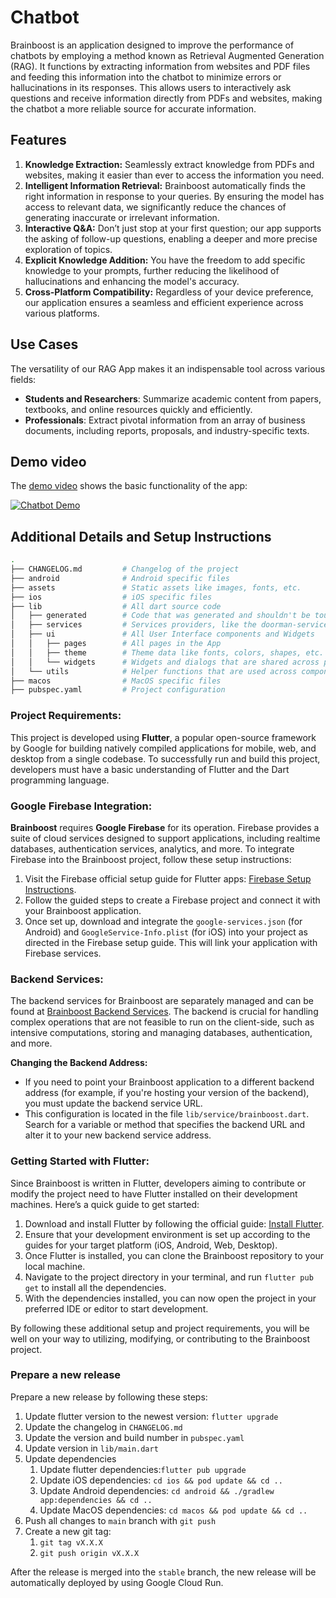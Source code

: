 # Chatbot

Brainboost is an application designed to improve the performance of chatbots by employing a method
known as Retrieval Augmented Generation (RAG). It functions by extracting information from websites
and PDF files and feeding this information into the chatbot to minimize errors or hallucinations in
its responses. This allows users to interactively ask questions and receive information directly
from PDFs and websites, making the chatbot a more reliable source for accurate information.

## Features

1. **Knowledge Extraction:** Seamlessly extract knowledge from PDFs and websites, making it easier
   than ever to access the information you need.
2. **Intelligent Information Retrieval:** Brainboost automatically finds the right information in
   response to your queries. By ensuring the model has access to relevant data, we significantly
   reduce the chances of generating inaccurate or irrelevant information.
3. **Interactive Q&A:** Don’t just stop at your first question; our app supports the asking of
   follow-up questions, enabling a deeper and more precise exploration of topics.
4. **Explicit Knowledge Addition:** You have the freedom to add specific knowledge to your prompts,
   further reducing the likelihood of hallucinations and enhancing the model's accuracy.
5. **Cross-Platform Compatibility:** Regardless of your device preference, our application ensures a
   seamless and efficient experience across various platforms.

## Use Cases

The versatility of our RAG App makes it an indispensable tool across various fields:

- **Students and Researchers**: Summarize academic content from papers, textbooks, and online
  resources quickly and efficiently.
- **Professionals**: Extract pivotal information from an array of business documents, including
  reports, proposals, and industry-specific texts.

## Demo video

The [demo video](https://youtu.be/e8Glsvh2dHo) shows the basic functionality of the app:

[![Chatbot Demo](https://img.youtube.com/vi/e8Glsvh2dHo/0.jpg)](https://youtu.be/e8Glsvh2dHo)

## Additional Details and Setup Instructions

```bash
.
├── CHANGELOG.md         # Changelog of the project
├── android              # Android specific files
├── assets               # Static assets like images, fonts, etc.
├── ios                  # iOS specific files
├── lib                  # All dart source code
│   ├── generated        # Code that was generated and shouldn't be touched!
│   ├── services         # Services providers, like the doorman-service, for UI components
│   ├── ui               # All User Interface components and Widgets
│   │   ├── pages        # All pages in the App
│   │   ├── theme        # Theme data like fonts, colors, shapes, etc.
│   │   └── widgets      # Widgets and dialogs that are shared across pages
│   └── utils            # Helper functions that are used across components
├── macos                # MacOS specific files
├── pubspec.yaml         # Project configuration

```

### Project Requirements:

This project is developed using **Flutter**, a popular open-source framework by Google for building
natively compiled applications for mobile, web, and desktop from a single codebase. To successfully
run and build this project, developers must have a basic understanding of Flutter and the Dart
programming language.

### Google Firebase Integration:

**Brainboost** requires **Google Firebase** for its operation. Firebase provides a suite of cloud
services designed to support applications, including realtime databases, authentication services,
analytics, and more. To integrate Firebase into the Brainboost project, follow these setup
instructions:

1. Visit the Firebase official setup guide for Flutter
   apps: [Firebase Setup Instructions](https://firebase.google.com/docs/flutter/setup).
2. Follow the guided steps to create a Firebase project and connect it with your Brainboost
   application.
3. Once set up, download and integrate the `google-services.json` (for Android)
   and `GoogleService-Info.plist` (for iOS) into your project as directed in the Firebase setup
   guide. This will link your application with Firebase services.

### Backend Services:

The backend services for Brainboost are separately managed and can be found
at [Brainboost Backend Services](https://github.com/pzierahn/chatbot_services). The backend is
crucial for handling complex operations that are not feasible to run on the client-side, such as
intensive computations, storing and managing databases, authentication, and more.

**Changing the Backend Address:**

- If you need to point your Brainboost application to a different backend address (for example, if
  you're hosting your version of the backend), you must update the backend service URL.
- This configuration is located in the file `lib/service/brainboost.dart`. Search for a variable or
  method that specifies the backend URL and alter it to your new backend service address.

### Getting Started with Flutter:

Since Brainboost is written in Flutter, developers aiming to contribute or modify the project need
to have Flutter installed on their development machines. Here’s a quick guide to get started:

1. Download and install Flutter by following the official
   guide: [Install Flutter](https://flutter.dev/docs/get-started/install).
2. Ensure that your development environment is set up according to the guides for your target
   platform (iOS, Android, Web, Desktop).
3. Once Flutter is installed, you can clone the Brainboost repository to your local machine.
4. Navigate to the project directory in your terminal, and run `flutter pub get` to install all the
   dependencies.
5. With the dependencies installed, you can now open the project in your preferred IDE or editor to
   start development.

By following these additional setup and project requirements, you will be well on your way to
utilizing, modifying, or contributing to the Brainboost project.

### Prepare a new release

Prepare a new release by following these steps:

1. Update flutter version to the newest version: `flutter upgrade`
2. Update the changelog in `CHANGELOG.md`
3. Update the version and build number in `pubspec.yaml`
4. Update version in `lib/main.dart`
5. Update dependencies
    1. Update flutter dependencies:`flutter pub upgrade`
    2. Update iOS dependencies: `cd ios && pod update && cd ..`
    3. Update Android dependencies: `cd android && ./gradlew app:dependencies && cd ..`
    4. Update MacOS dependencies: `cd macos && pod update && cd ..`
6. Push all changes to `main` branch with `git push`
7. Create a new git tag:
    1. `git tag vX.X.X`
    2. `git push origin vX.X.X`

After the release is merged into the `stable` branch, the new release will be automatically deployed
by using Google Cloud Run.